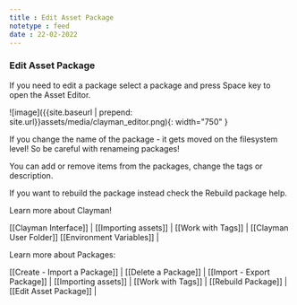 ```yaml
---
title : Edit Asset Package
notetype : feed
date : 22-02-2022
---
```

### Edit Asset Package

If you need to edit a package select a package and press Space key to open the Asset Editor.

![image]({{site.baseurl | prepend: site.url}}assets/media/clayman_editor.png){: width="750" }

If you change the name of the package - it gets moved on the filesystem level! So be careful with renameing packages!

You can add or remove items from the packages, change the tags or description.

If you want to rebuild the package instead check the Rebuild package help.



Learn more about Clayman!

[[Clayman Interface]] | 
[[Importing assets]] | 
[[Work with Tags]] | 
[[Clayman User Folder]]
[[Environment Variables]] |


Learn more about Packages:

[[Create - Import a Package]] | 
[[Delete a Package]] | 
[[Import - Export Package]] | 
[[Importing assets]] | 
[[Work with Tags]] | 
[[Rebuild Package]] | 
[[Edit Asset Package]] | 